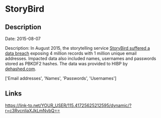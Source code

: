 # StoryBird

## Description

Date: 2015-08-07

Description:
In August 2015, the storytelling service <a href="https://www.zdnet.com/article/hacker-puts-up-for-sale-third-round-of-hacked-databases-on-the-dark-web/" target="_blank" rel="noopener">StoryBird suffered a data breach</a> exposing 4 million records with 1 million unique email addresses. Impacted data also included names, usernames and passwords stored as PBKDF2 hashes. The data was provided to HIBP by <a href="https://dehashed.com/" target="_blank" rel="noopener">dehashed.com</a>.


['Email addresses', 'Names', 'Passwords', 'Usernames']

## Links

https://link-to.net/YOUR_USER/115.41725625212595/dynamic/?r=c3RvcnliaXJkLmNvbQ==
